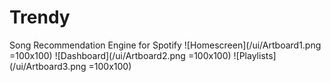 # Trendy
Song Recommendation Engine for Spotify
![Homescreen](/ui/Artboard1.png =100x100) 
![Dashboard](/ui/Artboard2.png =100x100) 
![Playlists](/ui/Artboard3.png =100x100)
